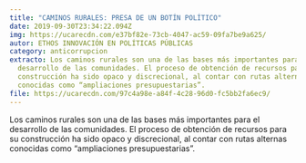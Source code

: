 ```yaml
---
title: "CAMINOS RURALES: PRESA DE UN BOTÍN POLÍTICO"
date: 2019-09-30T23:34:22.094Z
img: https://ucarecdn.com/e37bf82e-73cb-4047-ac59-09fa7be9a625/
autor: ETHOS INNOVACIÓN EN POLÍTICAS PÚBLICAS
category: anticorrupcion
extracto: Los caminos rurales son una de las bases más importantes para el
  desarrollo de las comunidades. El proceso de obtención de recursos para su
  construcción ha sido opaco y discrecional, al contar con rutas alternas
  conocidas como “ampliaciones presupuestarias”.
file: https://ucarecdn.com/97c4a98e-a84f-4c28-96d0-fc5bb2fa6ec9/
---
```

<!--StartFragment-->

Los caminos rurales son una de las bases más importantes para el desarrollo de las comunidades. El proceso de obtención de recursos para su construcción ha sido opaco y discrecional, al contar con rutas alternas conocidas como “ampliaciones presupuestarias”.

<!--EndFragment-->
